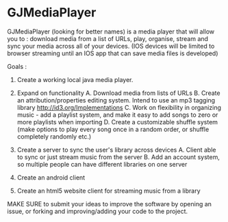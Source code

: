 # GJMediaPlayer
GJMediaPlayer (looking for better names) is a media player that will allow you to : download media from a list of URLs, play, organise, stream and sync your media across all of your devices. (IOS devices will be limited to browser streaming until an IOS app that can save media files is developed)

Goals :

1. Create a working local java media player.

2. Expand on functionality
    A. Download media from lists of URLs
    B. Create an attribution/properties editing system. Intend to use an mp3 tagging library http://id3.org/Implementations
    C. Work on flexibility in organizing music - add a playlist system, and make it easy to add songs to zero or more playlists when importing 
    D. Create a customizable shuffle system (make options to play every song once in a random order, or shuffle completely randomly etc.)

3. Create a server to sync the user's library across devices
    A. Client able to sync or just stream music from the server
    B. Add an account system, so multiple people can have different libraries on one server

4. Create an android client

5. Create an html5 website client for streaming music from a library

MAKE SURE to submit your ideas to improve the software by opening an issue, or forking and improving/adding your code to the project.

